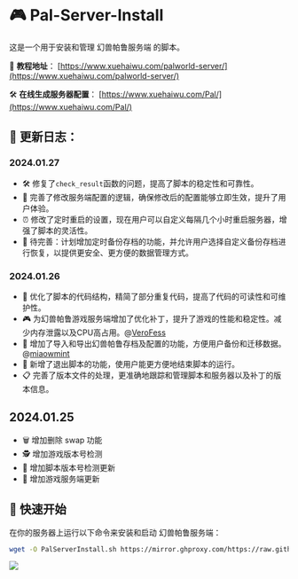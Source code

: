 # 🎮 Pal-Server-Install

这是一个用于安装和管理 幻兽帕鲁服务端 的脚本。


🔗 **教程地址**：
[https://www.xuehaiwu.com/palworld-server/](https://www.xuehaiwu.com/palworld-server/)

🛠️ **在线生成服务器配置**：
[https://www.xuehaiwu.com/Pal/](https://www.xuehaiwu.com/Pal/)

## 📝 更新日志：

### **2024.01.27**

- 🛠️ 修复了`check_result`函数的问题，提高了脚本的稳定性和可靠性。
- 🔄 完善了修改服务端配置的逻辑，确保修改后的配置能够立即生效，提升了用户体验。
- ⏰ 修改了定时重启的设置，现在用户可以自定义每隔几个小时重启服务器，增强了脚本的灵活性。
- 📝 待完善：计划增加定时备份存档的功能，并允许用户选择自定义备份存档进行恢复，以提供更安全、更方便的数据管理方式。


### **2024.01.26**

- 🔄 优化了脚本的代码结构，精简了部分重复代码，提高了代码的可读性和可维护性。
- 🎮 为幻兽帕鲁游戏服务端增加了优化补丁，提升了游戏的性能和稳定性。减少内存泄露以及CPU高占用。@[VeroFess](https://github.com/VeroFess/PalWorld-Server-Unoffical-Fix)
- 📂 增加了导入和导出幻兽帕鲁存档及配置的功能，方便用户备份和迁移数据。@[miaowmint](https://github.com/miaowmint/palworld)
- 🚪 新增了退出脚本的功能，使用户能更方便地结束脚本的运行。
- 📋 完善了版本文件的处理，更准确地跟踪和管理脚本和服务器以及补丁的版本信息。

## **2024.01.25**

- 🗑️ 增加删除 swap 功能
- 🕵️ 增加游戏版本号检测
- 🔄 增加脚本版本号检测更新
- 🔧 增加游戏服务端更新

## 🚀 快速开始

在你的服务器上运行以下命令来安装和启动 幻兽帕鲁服务端：

```bash
wget -O PalServerInstall.sh https://mirror.ghproxy.com/https://raw.githubusercontent.com/2lifetop/Pal-Server-Install/main/PalServerInstall.sh && chmod +x PalServerInstall.sh && ./PalServerInstall.sh
```



![](https://image.xuehaiwu.com/2024/01/26/Termius_ZvlU3EAlxb.png)
